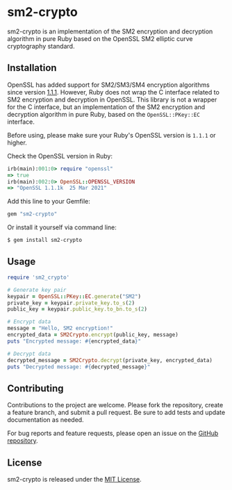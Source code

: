 # sm2-crypto

sm2-crypto is an implementation of the SM2 encryption and decryption algorithm in pure Ruby based on the OpenSSL SM2 elliptic curve cryptography standard.

## Installation
OpenSSL has added support for SM2/SM3/SM4 encryption algorithms since version [1.1.1](https://www.openssl.org/news/openssl-1.1.1-notes.html). However, Ruby does not wrap the C interface related to SM2 encryption and decryption in OpenSSL. This library is not a wrapper for the C interface, but an implementation of the SM2 encryption and decryption algorithm in pure Ruby, based on the `OpenSSL::PKey::EC` interface.

Before using, please make sure your Ruby's OpenSSL version is `1.1.1` or higher.

Check the OpenSSL version in Ruby:

```ruby
irb(main):001:0> require "openssl"
=> true
irb(main):002:0> OpenSSL::OPENSSL_VERSION
=> "OpenSSL 1.1.1k  25 Mar 2021"
```

Add this line to your Gemfile:

```ruby
gem "sm2-crypto"
```

Or install it yourself via command line:

```shell
$ gem install sm2-crypto
```

## Usage

```ruby
require 'sm2_crypto'

# Generate key pair
keypair = OpenSSL::PKey::EC.generate("SM2")
private_key = keypair.private_key.to_s(2)
public_key = keypair.public_key.to_bn.to_s(2)

# Encrypt data
message = "Hello, SM2 encryption!"
encrypted_data = SM2Crypto.encrypt(public_key, message)
puts "Encrypted message: #{encrypted_data}"

# Decrypt data
decrypted_message = SM2Crypto.decrypt(private_key, encrypted_data)
puts "Decrypted message: #{decrypted_message}"
```

## Contributing

Contributions to the project are welcome. Please fork the repository, create a feature branch, and submit a pull request. Be sure to add tests and update documentation as needed.

For bug reports and feature requests, please open an issue on the [GitHub repository](https://github.com/numbcoder/sm2-crypto/issues).

## License

sm2-crypto is released under the [MIT License](https://opensource.org/licenses/MIT).
